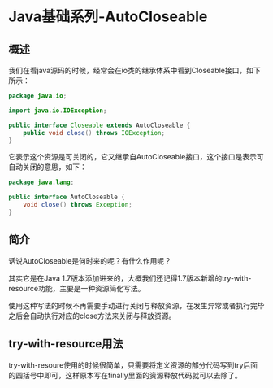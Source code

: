 # Java基础系列-AutoCloseable
## 概述
我们在看java源码的时候，经常会在io类的继承体系中看到Closeable接口，如下所示：
```java
package java.io;

import java.io.IOException;

public interface Closeable extends AutoCloseable {
    public void close() throws IOException;
}
```
它表示这个资源是可关闭的，它又继承自AutoCloseable接口，这个接口是表示可自动关闭的意思，如下：
```java
package java.lang;

public interface AutoCloseable {
    void close() throws Exception;
}
```
## 简介
话说AutoCloseable是何时来的呢？有什么作用呢？

其实它是在Java 1.7版本添加进来的，大概我们还记得1.7版本新增的try-with-resource功能，主要是一种资源简化写法。

使用这种写法的时候不再需要手动进行关闭与释放资源，在发生异常或者执行完毕之后会自动执行对应的close方法来关闭与释放资源。
## try-with-resource用法
try-with-resoure使用的时候很简单，只需要将定义资源的部分代码写到try后面的圆括号中即可，这样原本写在finally里面的资源释放代码就可以去除了。
```java

```